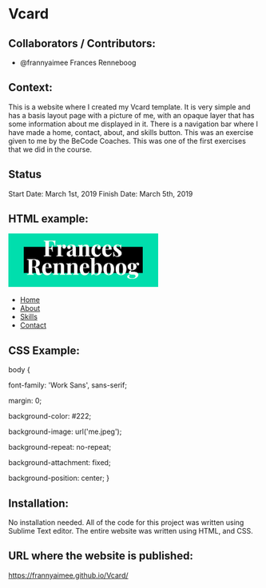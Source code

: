 # Vcard

## Collaborators / Contributors:

* @frannyaimee Frances Renneboog

## Context:

This is a website where I created my Vcard template. It is very simple and has a basis layout page with a picture of me, with an opaque layer that has some information about me displayed in it. There is a navigation bar where I have made a home, contact, about, and skills button. This was an exercise given to me by the BeCode Coaches. This was one of the first exercises that we did in the course.

## Status

Start Date: March 1st, 2019
Finish Date: March 5th, 2019


## HTML example:

<div class="container">
	<a href="index.html"><img src="logo.png" alt="logo" class="logo"></a>
	<nav>
		<ul class="menu">
		  <li><a href="index.html">Home</a></li>
		  <li><a href="about.html">About</a></li>
		  <li><a href="skills.html">Skills</a></li>
		  <li><a href="contact.html">Contact</a></li>
		</ul>
	</nav>
</div>

## CSS Example:

body { 
  
font-family: 'Work Sans', sans-serif;
  
margin: 0;
  
background-color: #222;
  
background-image: url('me.jpeg');
  
background-repeat: no-repeat;
  
background-attachment: fixed;
  
background-position: center; 
}


## Installation:

No installation needed. All of the code for this project was written using Sublime Text editor. The entire website was written using HTML, and CSS.

## URL where the website is published:

https://frannyaimee.github.io/Vcard/


